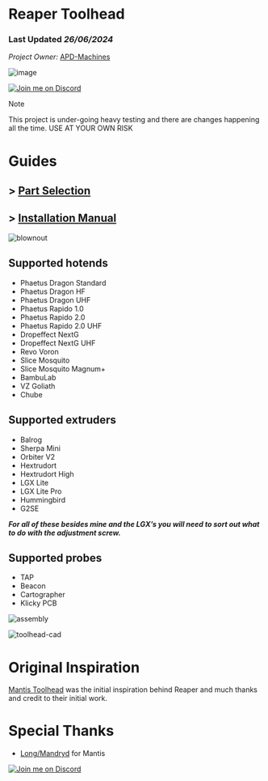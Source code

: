 # Reaper Toolhead
### Last Updated *26/06/2024*
*Project Owner:* [APD-Machines](https://github.com/APD-Machines)

![image](https://github.com/APDMachine/Reaper/assets/5345379/0867423c-27bd-4cb8-a8d3-a0b3279f5672)


[![Join me on Discord](https://discord.com/api/guilds/1250989766359388200/widget.png?style=banner2)](https://discord.gg/SHj5zEdzqZ)
> [!NOTE]
> This project is under-going heavy testing and there are changes happening all the time. 
> USE AT YOUR OWN RISK

# Guides 

## > [Part Selection](https://github.com/APDMachine/Reaper/blob/main/Part_Selection.md)
## > [Installation Manual](https://github.com/APDMachine/Reaper/blob/main/Installation_Manual.md)

![blownout](https://github.com/APDMachine/Reaper/assets/5345379/003486af-e64d-44fc-ad1c-43dd299c1af0)

## Supported hotends
- Phaetus Dragon Standard
- Phaetus Dragon HF
- Phaetus Dragon UHF
- Phaetus Rapido 1.0
- Phaetus Rapido 2.0
- Phaetus Rapido 2.0 UHF
- Dropeffect NextG
- Dropeffect NextG UHF
- Revo Voron
- Slice Mosquito
- Slice Mosquito Magnum+
- BambuLab
- VZ Goliath
- Chube
  
## Supported extruders
- Balrog
- Sherpa Mini
- Orbiter V2
- Hextrudort
- Hextrudort High
- LGX Lite
- LGX Lite Pro
- Hummingbird
- G2SE

  
***For all of these besides mine and the LGX’s you will need to sort out what
to do with the adjustment screw.***


## Supported probes
- TAP
- Beacon
- Cartographer
- Klicky PCB

  
![assembly](https://github.com/APDMachine/Reaper/assets/5345379/f9561356-70b7-435a-9c6b-3b40e22e0189)
  
![toolhead-cad](https://github.com/APD-Machines/Reaper/assets/5345379/3ad8f4f4-4203-4fb9-accf-b0af296a7677)


# Original Inspiration
[Mantis Toolhead](https://github.com/mandryd/VoronUsers/tree/master/printer_mods/Long/Mantis_Dual_5015) was the initial inspiration behind Reaper and much thanks and credit to their initial work.
# Special Thanks
- [Long/Mandryd](https://github.com/mandryd/VoronUsers/tree/master/printer_mods/Long/Mantis_Dual_5015) for Mantis

[![Join me on Discord](https://discord.com/api/guilds/1250989766359388200/widget.png?style=banner2)](https://discord.gg/SHj5zEdzqZ)
